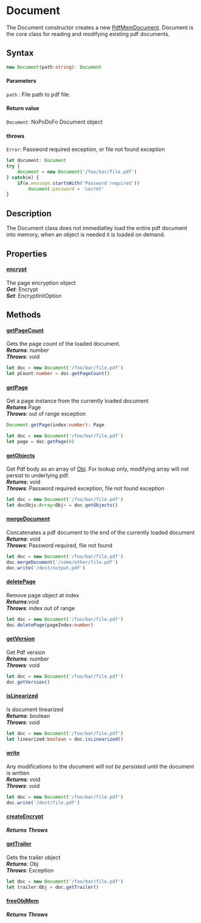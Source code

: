 # Document

The Document constructor creates a new [PdfMemDocument](http://podofo.sourceforge.net/doc/html/classPoDoFo_1_1PdfMemDocument.html#ae72a4141ed85e8abda6a368b220854fa).
Document is the core class for reading and modifying existing pdf documents. 

## Syntax

```typescript 
new Document(path:string): Document
```

#### Parameters

``` path ``` : 
File path to pdf file.

#### Return value

``` Document ```: NoPoDoFo Document object

#### throws

``` Error ```:  Password required exception, or file not found exception

``` typescript
let document: Document
try {
    document = new Document('/foo/bar/file.pdf')
} catch(e) {
    if(e.message.startsWith('Password required'))
        document.password = 'secret'
}
```

## Description

The Document class does not immediatley load the entire pdf document into memory, when an object is needed it is loaded on demand.

## Properties
#### <u>encrypt</u>
The page encryption object
</br>
<b><i>Get</i></b>: Encrypt
</br>
<b><i>Set</i></b>: EncryptInitOption
## Methods

#### <u>getPageCount</u>
Gets the page count of the loaded document.
</br>
<b><i>Returns</b></i>: number
</br>
<b><i>Throws</i></b>: void
``` typescript
let doc = new Document('/foo/bar/file.pdf')
let pCount:number = doc.getPageCount()
```
#### <u>getPage</u>
Get a page instance from the currently loaded document
</br>
<b><i>Returns</i></b> Page
</br>
<b><i>Throws</i></b>: out of range exception
```typescript
Document.getPage(index:number): Page
```
``` typescript
let doc = new Document('/foo/bar/file.pdf')
let page = doc.getPage(0)
```
#### <u>getObjects</u>
Get Pdf body as an array of [Obj](). For lookup only, modifying array will not persist to underlying pdf.
</br>
<b><i>Returns</i></b>: void
</br>
<b><i>Throws</i></b>: Password required exception, file not found exception
```typescript
let doc = new Document('/foo/bar/file.pdf')
let docObjs:Array<Obj> = doc.getObjects()
```
#### <u>mergeDocument</u>
Concatenates a pdf document to the end of the currently loaded document
</br>
<b><i>Returns</i></b>: void
</br>
<b><i>Throws</b></i>: Password required, file not found
```typescript
let doc = new Document('/foo/bar/file.pdf')
doc.mergeDocument('/some/other/file.pdf')
doc.write('/dest/output.pdf')
```
#### <u>deletePage</u>
Remove page object at index
</br>
<b><i>Returns</i></b>:void
</br>
<b><i>Throws</i></b>: index out of range
```typescript
let doc = new Document('/foo/bar/file.pdf')
doc.deletePage(pageIndex:number)
```
#### <u>getVersion</u>
Get Pdf version</br>
<b><i>Returns</i></b>: number 
</br>
<b><i>Throws</i></b>: void
```typescript
let doc = new Document('/foo/bar/file.pdf')
doc.getVersion()
```
#### <u>isLinearized</u>
Is document linearized
</br>
<b><i>Returns</i></b>: boolean
</br>
<b><i>Throws</i></b>: void
```typescript
let doc = new Document('/foo/bar/file.pdf')
let linearized:boolean = doc.isLinearized()
```
#### <u>write</u>
Any modifications to the document <i>will not be persisted</i> until the document is written
</br>
<b><i>Returns</i></b>: void
</br>
<b><i>Throws</i></b>: void
```typescript
let doc = new Document('/foo/bar/file.pdf')
doc.write('/dest/file.pdf')
```
#### <u>createEncrypt</u>

<b><i>Returns</i></b>
<b><i>Throws</i></b>
#### <u>getTrailer</u>
Gets the trailer object
</br>
<b><i>Returns</i></b>: Obj
</br>
<b><i>Throws</i></b>: Exception
```typescript
let doc = new Document('/foo/bar/file.pdf')
let trailer:Obj = doc.getTrailer()
```
#### <u>freeObjMem</u>

<b><i>Returns</i></b>
<b><i>Throws</i></b>